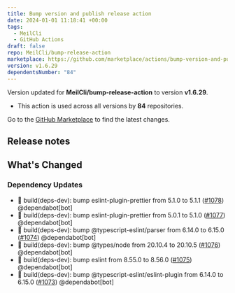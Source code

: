 ```yaml
---
title: Bump version and publish release action
date: 2024-01-01 11:18:41 +00:00
tags:
  - MeilCli
  - GitHub Actions
draft: false
repo: MeilCli/bump-release-action
marketplace: https://github.com/marketplace/actions/bump-version-and-publish-release-action
version: v1.6.29
dependentsNumber: "84"
---
```



Version updated for **MeilCli/bump-release-action** to version **v1.6.29**.
- This action is used across all versions by **84** repositories.

Go to the [GitHub Marketplace](https://github.com/marketplace/actions/bump-version-and-publish-release-action) to find the latest changes.

## Release notes

## What's Changed
### Dependency Updates
- :green_book: build(deps-dev): bump eslint-plugin-prettier from 5.1.0 to 5.1.1 ([#1078](https://github.com/MeilCli/bump-release-action/pull/1078)) @dependabot[bot]
- :green_book: build(deps-dev): bump eslint-plugin-prettier from 5.0.1 to 5.1.0 ([#1077](https://github.com/MeilCli/bump-release-action/pull/1077)) @dependabot[bot]
- :green_book: build(deps-dev): bump @typescript-eslint/parser from 6.14.0 to 6.15.0 ([#1074](https://github.com/MeilCli/bump-release-action/pull/1074)) @dependabot[bot]
- :green_book: build(deps-dev): bump @types/node from 20.10.4 to 20.10.5 ([#1076](https://github.com/MeilCli/bump-release-action/pull/1076)) @dependabot[bot]
- :green_book: build(deps-dev): bump eslint from 8.55.0 to 8.56.0 ([#1075](https://github.com/MeilCli/bump-release-action/pull/1075)) @dependabot[bot]
- :green_book: build(deps-dev): bump @typescript-eslint/eslint-plugin from 6.14.0 to 6.15.0 ([#1073](https://github.com/MeilCli/bump-release-action/pull/1073)) @dependabot[bot]
